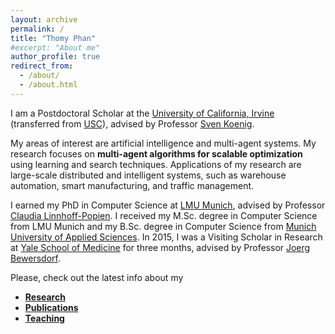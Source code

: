 ```yaml
---
layout: archive
permalink: /
title: "Thomy Phan"
#excerpt: "About me"
author_profile: true
redirect_from: 
  - /about/
  - /about.html
---
```


I am a Postdoctoral Scholar at the [University of California, Irvine](https://uci.edu) (transferred from [USC](https://www.usc.edu)), advised by Professor [Sven Koenig](https://ics.uci.edu/?people=sven-koenig).

My areas of interest are artificial intelligence and multi-agent systems. My research focuses on **multi-agent algorithms for scalable optimization** using learning and search techniques. Applications of my research are large-scale distributed and intelligent systems, such as warehouse automation, smart manufacturing, and traffic management.

I earned my PhD in Computer Science at [LMU Munich](https://www.lmu.de/en/index.html), advised by Professor [Claudia Linnhoff-Popien](https://www.mobile.ifi.lmu.de/team/claudia-linnhoff-popien/). I received my M.Sc. degree in Computer Science from LMU Munich and my B.Sc. degree in Computer Science from [Munich University of Applied Sciences](https://www.hm.edu/en/index.en.html). In 2015, I was a Visiting Scholar in Research at [Yale School of Medicine](https://medicine.yale.edu) for three months, advised by Professor [Joerg Bewersdorf](http://www.bewersdorflab.org/joerg-bewersdorf.html). 

Please, check out the latest info about my
* [**Research**](https://thomyphan.github.io/research/)
* [**Publications**](https://thomyphan.github.io/publications/)
* [**Teaching**](https://thomyphan.github.io/teaching/)

